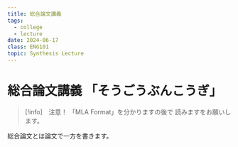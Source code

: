 ```yaml
---
title: 総合論文講義
tags: 
  - college
  - lecture
date: 2024-06-17
class: ENG101
topic: Synthesis Lecture
---
```


# 総合論文講義 「そうごうぶんこうぎ」

> [!info]　注意！
> 「MLA Format」を分かりますの後で
読みますをお願いします。

総合論文とは論文で一方を書きます。